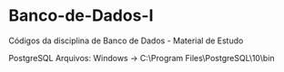 # Banco-de-Dados-I
Códigos da disciplina de Banco de Dados - Material de Estudo

PostgreSQL
Arquivos: Windows -> C:\Program Files\PostgreSQL\10\bin
